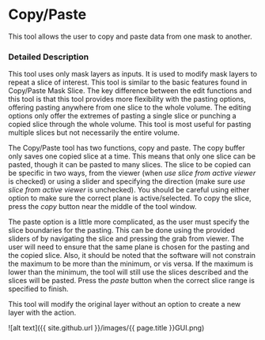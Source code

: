 # Copy/Paste

This tool allows the user to copy and paste data from one mask to another.

### Detailed Description

This tool uses only mask layers as inputs. It is used to modify mask layers to repeat a slice of interest. This tool is similar to the basic features found in Copy/Paste Mask Slice. The key difference between the edit functions and this tool is that this tool provides more flexibility with the pasting options, offering pasting anywhere from one slice to the whole volume. The editing options only offer the extremes of pasting a single slice or punching a copied slice through the whole volume. This tool is most useful for pasting multiple slices but not necessarily the entire volume.

The Copy/Paste tool has two functions, copy and paste. The copy buffer only saves one copied slice at a time. This means that only one slice can be pasted, though it can be pasted to many slices. The slice to be copied can be specific in two ways, from the viewer (when *use slice from active viewer* is checked) or using a slider and specifying the direction (make sure *use slice from active viewer* is unchecked). You should be careful using either option to make sure the correct plane is active/selected. To copy the slice, press the *copy* button near the middle of the tool window.

The paste option is a little more complicated, as the user must specify the slice boundaries for the pasting. This can be done using the provided sliders of by navigating the slice and pressing the grab from viewer. The user will need to ensure that the same plane is chosen for the pasting and the copied slice. Also, it should be noted that the software will not constrain the maximum to be more than the minimum, or vis versa. If the maximum is lower than the minimum, the tool will still use the slices described and the slices will be pasted. Press the *paste* button when the correct slice range is specified to finish.

This tool will modify the original layer without an option to create a new layer with the action.

![alt text]({{ site.github.url }}/images/{{ page.title }}GUI.png)
